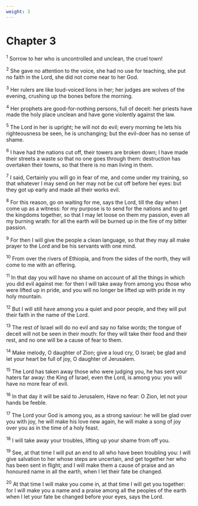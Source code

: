 ```yaml
---
weight: 3
---
```


# Chapter 3

<sup>1</sup> Sorrow to her who is uncontrolled and unclean, the cruel town! 

<sup>2</sup> She gave no attention to the voice, she had no use for teaching, she put no faith in the Lord, she did not come near to her God. 

<sup>3</sup> Her rulers are like loud-voiced lions in her; her judges are wolves of the evening, crushing up the bones before the morning. 

<sup>4</sup> Her prophets are good-for-nothing persons, full of deceit: her priests have made the holy place unclean and have gone violently against the law. 

<sup>5</sup> The Lord in her is upright; he will not do evil; every morning he lets his righteousness be seen, he is unchanging; but the evil-doer has no sense of shame. 

<sup>6</sup> I have had the nations cut off, their towers are broken down; I have made their streets a waste so that no one goes through them: destruction has overtaken their towns, so that there is no man living in them. 

<sup>7</sup> I said, Certainly you will go in fear of me, and come under my training, so that whatever I may send on her may not be cut off before her eyes: but they got up early and made all their works evil. 

<sup>8</sup> For this reason, go on waiting for me, says the Lord, till the day when I come up as a witness: for my purpose is to send for the nations and to get the kingdoms together, so that I may let loose on them my passion, even all my burning wrath: for all the earth will be burned up in the fire of my bitter passion. 

<sup>9</sup> For then I will give the people a clean language, so that they may all make prayer to the Lord and be his servants with one mind. 

<sup>10</sup> From over the rivers of Ethiopia, and from the sides of the north, they will come to me with an offering. 

<sup>11</sup> In that day you will have no shame on account of all the things in which you did evil against me: for then I will take away from among you those who were lifted up in pride, and you will no longer be lifted up with pride in my holy mountain. 

<sup>12</sup> But I will still have among you a quiet and poor people, and they will put their faith in the name of the Lord. 

<sup>13</sup> The rest of Israel will do no evil and say no false words; the tongue of deceit will not be seen in their mouth: for they will take their food and their rest, and no one will be a cause of fear to them. 

<sup>14</sup> Make melody, O daughter of Zion; give a loud cry, O Israel; be glad and let your heart be full of joy, O daughter of Jerusalem. 

<sup>15</sup> The Lord has taken away those who were judging you, he has sent your haters far away: the King of Israel, even the Lord, is among you: you will have no more fear of evil. 

<sup>16</sup> In that day it will be said to Jerusalem, Have no fear: O Zion, let not your hands be feeble. 

<sup>17</sup> The Lord your God is among you, as a strong saviour: he will be glad over you with joy, he will make his love new again, he will make a song of joy over you as in the time of a holy feast. 

<sup>18</sup> I will take away your troubles, lifting up your shame from off you. 

<sup>19</sup> See, at that time I will put an end to all who have been troubling you: I will give salvation to her whose steps are uncertain, and get together her who has been sent in flight; and I will make them a cause of praise and an honoured name in all the earth, when I let their fate be changed. 

<sup>20</sup> At that time I will make you come in, at that time I will get you together: for I will make you a name and a praise among all the peoples of the earth when I let your fate be changed before your eyes, says the Lord. 

